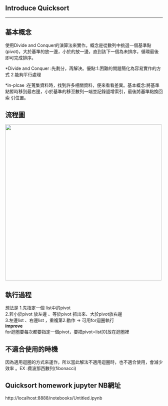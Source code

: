 ## Introduce Quicksort
-------------------------
## 基本概念
使用Divide and Conquer的演算法來實作。概念是從數列中挑選一個基準點(pivot)，大於基準的放一邊，小於的放一邊，直到該下一個為未排序，循環最後即可完成排序。

*Divide and Conquer :先劃分，再解決。優點:1.困難的問題簡化為容易實作的方式
                                         2.能夠平行處理
        
*in-plcae :在蒐集資料時，找到許多相關資料，便來看看差異。基本概念:將基準點暫時移到最右邊，小於基準的移至數列一端並記錄遞增索引，最後將基準點換回索 
                                                              引位置。
                                                        
## 流程圖
<img src="https://github.com/weberliao/Data-structure-and-Algorithm/blob/README.md/asd.jpg" height='500' weight='350'>

## 執行過程
想法是
1.先指定一個 list中的pivot                                                                            
2.若小於pivot 放左邊 、等於pivot 抓出來、大於pivot放右邊                                            
3.左邊list 、右邊list ，重複第2.動作 → 可用for迴圈執行                                    
**improve**                                       
for迴圈要每次都要指定一個pivot，要把pivot=list[0]放在迴圈裡




## 不適合使用的時機
因為適用迴圈的方式來運作，所以當此解法不適用迴圈時，也不適合使用，會減少效率 。EX :費波那西數列(fibonacci)

## Quicksort homework jupyter NB網址
 http://localhost:8888/notebooks/Untitled.ipynb
